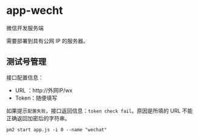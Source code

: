 # app-wecht

微信开发服务端

需要部署到具有公网 IP 的服务器。

## 测试号管理

接口配置信息：

- URL  ：http://外网IP/wx 
- Token：随便填写

如果提示`配置失败`，接口返回信息：`token check fail`。原因是所填的 URL 不能正确返回加密后的字符串。

```shell
pm2 start app.js -i 0 --name "wechat"
```
